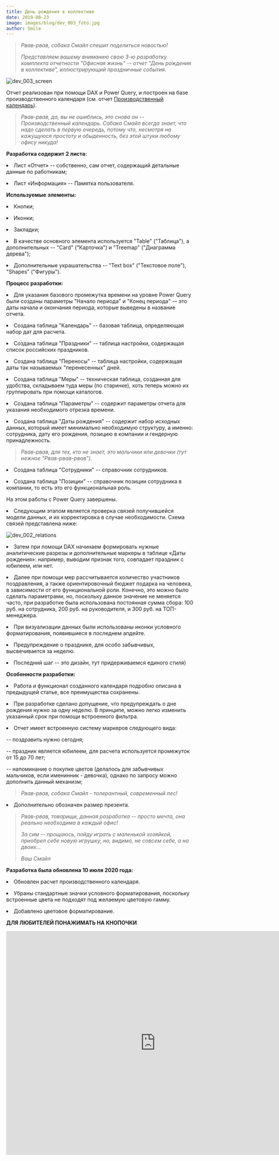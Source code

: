 ```yaml
---
title: День рождения в коллективе
date: 2019-08-23
image: images/blog/dev_003_foto.jpg
author: Smile
---
```


> *Рвав-рвав, собака Смайл спешит поделиться новостью!*
>
> *Представляем вашему вниманию свою 3-ю разработку комплекта отчетности "Офисная жизнь" -- отчет "День рождения в коллективе", иллюстрирующий праздничные события.*
>

![dev_003_screen](https://kkadikin.ru/images/blog/dev_003_screen.jpg)

Отчет реализован при помощи DAX и Power Query, и построен на базе производственного календаря (см. отчет [Производственный календарь](https://kkadikin.ru/ru/blog/development_ru/dev_001/)).

> *Рвав-рвав, да, вы не ошиблись, это снова он -- Производственный календарь. Собака Смайл всегда знает, что надо сделать в первую очередь, потому что, несмотря на кажущуюся простоту и обыденность, без этой штуки любому офису никуда!*


**Разработка содержит 2 листа:**

**<li>** Лист «Отчет» -- собственно, сам отчет, содержащий детальные данные по работникам; 

**<li>** Лист «Информация» -- Памятка пользователя.


**Используемые элементы:**

**<li>** Кнопки;

**<li>** Иконки;

**<li>** Закладки;

**<li>** В качестве основного элемента используется "Table" ("Таблица"), а дополнительных -- "Card" ("Карточка") и "Treemap" ("Диаграмма дерева");

**<li>** Дополнительные украшательства -- "Text box" ("Текстовое поле"), "Shapes" ("Фигуры").


**Процесс разработки:**

**<li>** Для указания базового промежутка времени на уровне Power Query были созданы параметры "Начало периода" и "Конец периода" -– это даты начала и окончания периода, которые выведены в название отчета.

**<li>** Создана таблица "Календарь" -- базовая таблица, определяющая набор дат для расчета.

**<li>** Создана таблица "Праздники" -- таблица настройки, содержащая список российских праздников.

**<li>** Создана таблица "Переносы" -- таблица настройки, содержащая даты так называемых "перенесенных" дней.

**<li>** Создана таблица "Меры" -- техническая таблица, созданная для удобства, складываем туда меры (по старинке), хоть теперь можно их группировать при помощи каталогов.

**<li>** Создана таблица "Параметры" -- содержит параметры отчета для указания необходимого отрезка времени.

**<li>** Создана таблица "Даты рождения" -- содержит набор исходных данных, который имеет минимально необходимую структуру, а именно: сотрудника, дату его рождения, позицию в компании и гендерную принадлежность.

> *Рвав-рвав, для тех, кто не знает, это мальчики или девочки (тут нежное "Рвав-рвав-рвав").*

**<li>** Создана таблица "Сотрудники" -- справочник сотрудников.

**<li>** Создана таблица "Позиции" -- справочник позиции сотрудника в компании, то есть это его функциональная роль.

На этом работы с Power Query завершены. 

**<li>** Следующим этапом является проверка связей получившейся модели данных, и их корректировка в случае необходимости. Схема связей представлена ниже:

![dev_002_relations](https://kkadikin.ru/images/blog/dev_003_relations.jpg)

**<li>** Затем при помощи DAX начинаем формировать нужные аналитические разрезы и дополнительные маркеры в таблице «Даты рождения»: например, выводим признак того, совпадает праздник с юбилеем, или нет.

**<li>** Далее при помощи мер рассчитывается количество участников поздравления, а также ориентировочный бюджет подарка на человека, в зависимости от его функциональной роли. Конечно, это можно было сделать параметрами, но, поскольку данное значение не меняется часто, при разработке была использована постоянная сумма сбора: 100 руб. на сотрудника, 200 руб. на руководителя, и 300 руб. на ТОП-менеджера.

**<li>** При визуализации данных были использованы иконки условного форматирования, появившиеся в последнем апдейте. 

**<li>** Предупреждение о празднике, для особо забывчивых, высвечивается за неделю.

**<li>** Последний шаг -- это дизайн, тут придерживаемся единого стиля)

**Особенности разработки:**

**<li>** Работа и функционал созданного календаря подробно описана в предыдущей статье, все преимущества сохранены.

**<li>** При разработке сделано допущение, что предупреждать о дне рождения нужно за одну неделю. В принципе, можно легко изменить указанный срок при помощи встроенного фильтра.

**<li>** Отчет имеет встроенную систему маркеров следующего вида:

-- поздравить нужно сегодня;

-- праздник является юбилеем, для расчета используется промежуток от 15 до 70 лет;

-- напоминание о покупке цветов (делалось для забывчивых мальчиков, если именинник - девочка), однако по запросу можно дополнить данный механизм;

> *Рвав-рвав, собака Смайл - толерантный, современный пес!*

**<li>** Дополнительно обозначен размер презента.

> *Рвав-рвав, товарищи, данная разработка -- просто мечта, она реально необходима в каждый офис!*
>
> *За сим -- прощаюсь, пойду играть с маленькой хозяйкой, приобрел себе новую игрушку, но, видимо, не совсем себе, а на двоих...*
>
> *Ваш Смайл*


**Разработка была обновлена 10 июля 2020 года:**

**<li>** Обновлен расчет производственного календаря.

**<li>** Убраны стандартные значки условного форматирования, поскольку встроенные цвета не подходят под желаемую цветовую гамму.

**<li>** Добавлено цветовое форматирование.


**ДЛЯ ЛЮБИТЕЛЕЙ ПОНАЖИМАТЬ НА КНОПОЧКИ**

<iframe width="800" height="600" src="https://app.powerbi.com/view?r=eyJrIjoiOGNiZDM3ZjUtOTRmZC00NTM3LThhM2MtMjE2NDgyNjU3ZDNkIiwidCI6IjE4YjFiOTZhLTk0MTQtNDE3MC1iNmNhLTZkODU3NTJlNTZmOCIsImMiOjZ9" frameborder="0" allowFullScreen="true"></iframe>